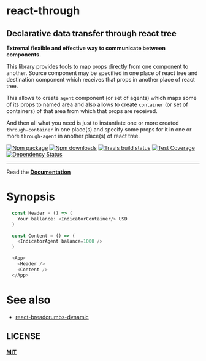 # react-through

## Declarative data transfer through react tree

**Extremal flexible and effective way to communicate between components.**

This library provides tools to map props directly from one component to another.
Source component may be specified in one place of react tree and destination
component which receives that props in another place of react tree.

This allows to create `agent` component (or set of agents) which maps some of
its props to named area and also allows to create `container` (or set of
containers) of that area from which that props are received.

And then all what you need is just to instantiate one or more created
`through-container` in one place(s) and specify some props for it in one or more
`through-agent` in another place(s) of react tree.

[![Npm package](https://img.shields.io/npm/v/react-through.svg?style=flat)](https://npmjs.com/package/react-through)
[![Npm downloads](https://img.shields.io/npm/dm/react-through.svg?style=flat)](https://npmjs.com/package/react-through)
[![Travis build status](http://img.shields.io/travis/oklas/react-through.svg?style=flat)](https://travis-ci.org/oklas/react-through)
[![Test Coverage](https://img.shields.io/codecov/c/github/oklas/react-through.svg)](https://codecov.io/gh/oklas/react-through)
[![Dependency Status](https://david-dm.org/oklas/react-through.svg)](https://david-dm.org/oklas/react-through)


***

Read the **[Documentation](react-through.js.org)**

# Synopsis

``` javascript
  const Header = () => (
    Your ballance: <IndicatorContainer/> USD
  )

  const Content = () => (
    <IndicatorAgent balance=1000 />
  )

  <App>
    <Header />
    <Content />
  </App>
```




# See also

* [react-breadcrumbs-dynamic](https://github.com/oklas/react-breadcrumbs-dynamic)


## LICENSE

#### [MIT](./LICENSE.md)
